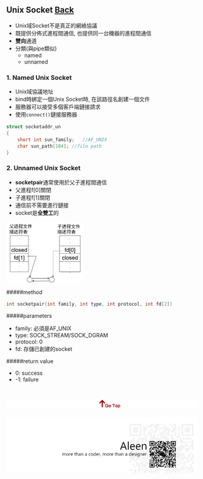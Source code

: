 ## Unix Socket [Back](./../IPC.md)
- Unix域Socket不是真正的網絡協議
- 既提供分佈式進程間通信, 也提供同一台機器的進程間通信
- **雙向**通道
- 分類(與pipe類似)
	- named
	- unnamed

### 1. Named Unix Socket
- Unix域協議地址
- bind時綁定一個Unix Socket時, 在該路徑名創建一個文件
- 服務器可以接受多個客戶端鏈接請求
- 使用```connect()```鏈接服務器

```c
struct socketaddr_un
{
	short int sun_family;	//AF_UNIX
	char sun_path[104];	//file path
}
```

### 2. Unnamed Unix Socket
- **socketpair**通常使用於父子進程間通信
- 父進程f[0]關閉
- 子進程f[1]關閉
- 通信前不需要進行鏈接
- socket是**全雙工**的

<img src="./socketpair.png" width="40%">

#####method
```c
int socketpair(int family, int type, int protocol, int fd[2])
```

#####parameters
- family: 必須是AF_UNIX
- type: SOCK_STREAM/SOCK_DGRAM
- protocol: 0
- fd: 存儲已創建的socket

#####return value
- 0: success
- -1: failure

<a href="#" style="left:200px;"><img src="./../../../../pic/gotop.png"></a>
=====
<a href="http://aleen42.github.io/" target="_blank" ><img src="./../../../../pic/tail.gif"></a>
